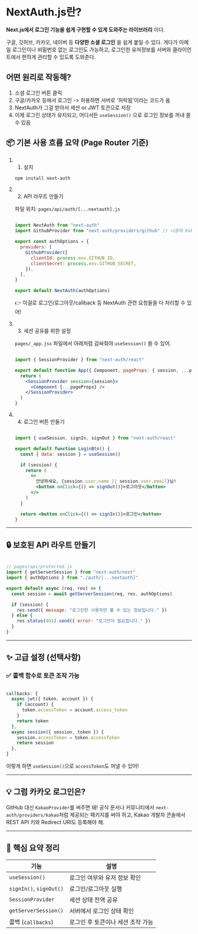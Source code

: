 NextAuth.js란?
===
**Next.js에서 로그인 기능을 쉽게 구현할 수 있게 도와주는 라이브러리** 이다.

구글, 깃허브, 카카오, 네이버 등 **다양한 소셜 로그인** 을 쉽게 붙일 수 있다.
게다가 이메일 로그인이나 비밀번호 없는 로그인도 가능하고, 로그인한 유저정보를 서버와 클라이언트에서 편하게 관리할 수 있도록 도와준다.

## 어떤 원리로 작동해?
1. 소셜 로그인 버튼 클릭
2. 구글/카카오 등에서 로그인 -> 허용하면 서버로 '허락됨'이라는 코드가 옴
3. NextAuth가 그걸 받아서 세션 or JWT 토큰으로 저장
4. 이제 로그인 상태가 유지되고, 어디서든 `useSession()` 으로 로그인 정보를 꺼내 쓸 수 있음

## 📦 기본 사용 흐름 요약 (Page Router 기준)
1. 1. 설치
    
    ```bash
    npm install next-auth
    
    ```
    
2. 2. API 라우트 만들기
    
    파일 위치: `pages/api/auth/[...nextauth].js`
    
    ```jsx
    
    import NextAuth from "next-auth"
    import GithubProvider from "next-auth/providers/github" // 나중에 Kakao로 바꾸면 됨
    
    export const authOptions = {
      providers: [
        GithubProvider({
          clientId: process.env.GITHUB_ID,
          clientSecret: process.env.GITHUB_SECRET,
        }),
      ],
    }
    
    export default NextAuth(authOptions)
    
    ```
    
    👉 이걸로 로그인/로그아웃/callback 등 NextAuth 관련 요청들을 다 처리할 수 있어!
    
3. 3. 세션 공유를 위한 설정
    
    `pages/_app.jsx` 파일에서 아래처럼 감싸줘야 `useSession()` 쓸 수 있어.
    
    ```jsx
    
    import { SessionProvider } from "next-auth/react"
    
    export default function App({ Component, pageProps: { session, ...pageProps } }) {
      return (
        <SessionProvider session={session}>
          <Component {...pageProps} />
        </SessionProvider>
      )
    }
    
    ```
    
4. 4. 로그인 버튼 만들기
    
    ```jsx
    
    import { useSession, signIn, signOut } from "next-auth/react"
    
    export default function LoginBtn() {
      const { data: session } = useSession()
    
      if (session) {
        return (
          <>
            안녕하세요, {session.user.name || session.user.email}님!
            <button onClick={() => signOut()}>로그아웃</button>
          </>
        )
      }
    
      return <button onClick={() => signIn()}>로그인</button>
    }
    
    ```
    

---

## 🔒 보호된 API 라우트 만들기

```jsx

// pages/api/protected.js
import { getServerSession } from "next-auth/next"
import { authOptions } from "./auth/[...nextauth]"

export default async (req, res) => {
  const session = await getServerSession(req, res, authOptions)

  if (session) {
    res.send({ message: "로그인한 사용자만 볼 수 있는 정보입니다." })
  } else {
    res.status(401).send({ error: "로그인이 필요합니다." })
  }
}

```

---

## ✨ 고급 설정 (선택사항)

### ✅ 콜백 함수로 토큰 조작 가능

```jsx

callbacks: {
  async jwt({ token, account }) {
    if (account) {
      token.accessToken = account.access_token
    }
    return token
  },
  async session({ session, token }) {
    session.accessToken = token.accessToken
    return session
  },
}

```

이렇게 하면 `useSession()`으로 `accessToken`도 꺼낼 수 있어!

---

## 💡 그럼 카카오 로그인은?

GitHub 대신 `KakaoProvider`를 써주면 돼! 공식 문서나 커뮤니티에서 `next-auth/providers/kakao`처럼 제공되는 패키지를 써야 하고, Kakao 개발자 콘솔에서 REST API 키와 Redirect URI도 등록해야 해.

---

## 🧠 핵심 요약 정리

| 기능 | 설명 |
| --- | --- |
| `useSession()` | 로그인 여부와 유저 정보 확인 |
| `signIn()`, `signOut()` | 로그인/로그아웃 실행 |
| `SessionProvider` | 세션 상태 전역 공유 |
| `getServerSession()` | 서버에서 로그인 상태 확인 |
| 콜백 (`callbacks`) | 로그인 후 토큰이나 세션 조작 가능 |